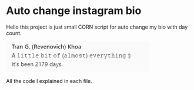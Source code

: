 # Auto change instagram bio

Hello this project is just small CORN script for auto change my bio with day count.

![Example image](examplebio.png)

All the code I explained in each file.
